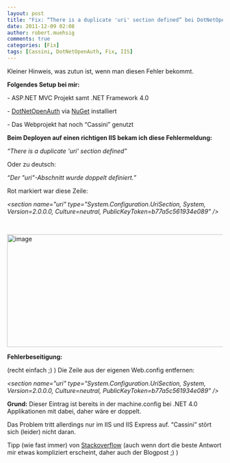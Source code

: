 ```yaml
---
layout: post
title: "Fix: “There is a duplicate 'uri' section defined” bei DotNetOpenAuth"
date: 2011-12-09 02:08
author: robert.muehsig
comments: true
categories: [Fix]
tags: [Cassini, DotNetOpenAuth, Fix, IIS]
---
```

<p>Kleiner Hinweis, was zutun ist, wenn man diesen Fehler bekommt.</p> <p><strong>Folgendes Setup bei mir:</strong></p> <p>- ASP.NET MVC Projekt samt .NET Framework 4.0</p> <p>- <a href="http://www.dotnetopenauth.net/">DotNetOpenAuth</a> via <a href="http://nuget.org/">NuGet</a> installiert</p> <p>- Das Webprojekt hat noch “Cassini” genutzt</p> <p><strong>Beim Deployen auf einen richtigen IIS bekam ich diese Fehlermeldung:</strong></p> <p><em>“There is a duplicate 'uri' section defined” </em></p> <p>Oder zu deutsch:</p> <p><em>“Der "uri"-Abschnitt wurde doppelt definiert.”</em></p> <p>Rot markiert war diese Zeile:</p> <p><em>&lt;section name="uri" type="System.Configuration.UriSection, System, Version=2.0.0.0, Culture=neutral, PublicKeyToken=b77a5c561934e089" /&gt;<br></em></p> <p>&nbsp;</p> <p><a href="{{BASE_PATH}}/assets/wp-images/image1423.png"><img style="background-image: none; border-bottom: 0px; border-left: 0px; padding-left: 0px; padding-right: 0px; display: inline; border-top: 0px; border-right: 0px; padding-top: 0px" title="image" border="0" alt="image" src="{{BASE_PATH}}/assets/wp-images/image_thumb601.png" width="553" height="263"></a></p>  <p><strong>Fehlerbeseitigung:</strong></p> <p>(recht einfach ;) ) Die Zeile aus der eigenen Web.config entfernen:</p> <p><em>&lt;section name="uri" type="System.Configuration.UriSection, System, Version=2.0.0.0, Culture=neutral, PublicKeyToken=b77a5c561934e089" /&gt;</em></p> <p><strong>Grund:</strong> Dieser Eintrag ist bereits in der machine.config bei .NET 4.0 Applikationen mit dabei, daher wäre er doppelt.</p> <p>Das Problem tritt allerdings nur im IIS und IIS Express auf. “Cassini” stört sich (leider) nicht daran. </p> <p>Tipp (wie fast immer) von <a href="http://stackoverflow.com/questions/2475329/steps-to-investigate-cause-of-web-config-duplicate-section">Stackoverflow</a> (auch wenn dort die beste Antwort mir etwas kompliziert erscheint, daher auch der Blogpost ;) )</p>
